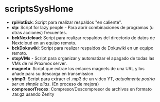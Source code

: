 # scriptsSysHome

- **rpiHotBck**: Script para realizar respaldos "en caliente".
- **slp**: Script for lazy people - Para abrir combinaciones de programas (u otras acciones) frecuentes.
- **bckNextcloud**: Script para realizar respaldos del directorio de datos de Nextcloud en un equipo remoto.
- **bckDokuwiki**: Script para realizar respaldos de Dokuwiki en un equipo remoto.
- **stopVMs** - Script para organizar y automatizar el apagado de todas las VMs de mi Proxmox server.
- **magneto**: Script que extrae los enlaces magnets de una URL y los añade para su descarga en transmission
- **ytmp3**: Script para extraer el .mp3 de un video YT, *actualmente podria ser un simple alias*. (En proceso de mejora)
- **compresorTrecex**: Compresor/Descompresor de archivos en formato .tar.gz usando Zenity
